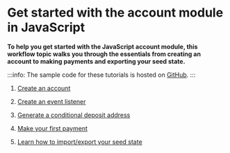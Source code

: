 # Get started with the account module in JavaScript

**To help you get started with the JavaScript account module, this workflow topic walks you through the essentials from creating an account to making payments and exporting your seed state.**

:::info:
The sample code for these tutorials is hosted on [GitHub](https://github.com/iota-community/account-module).
:::

1. [Create an account](../js/create-account.md)

2. [Create an event listener](../js/listen-to-events.md)

3. [Generate a conditional deposit address](../js/generate-cda.md)

3. [Make your first payment](../js/make-payment.md)

4. [Learn how to import/export your seed state](../js/export-seed-state.md)
